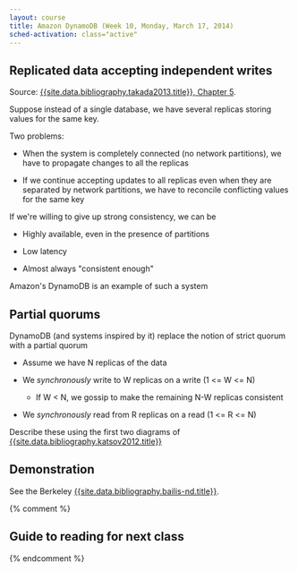 ```yaml
---
layout: course
title: Amazon DynamoDB (Week 10, Monday, March 17, 2014)
sched-activation: class="active"
---
```

## Replicated data accepting independent writes
Source: [{{site.data.bibliography.takada2013.title}}, Chapter 5]({{site.data.bibliography.takada2013.url}}eventual.html).

Suppose instead of a single database, we have several replicas storing values for the same key.

Two problems:

* When the system is completely connected (no network partitions), we have to propagate changes to all the replicas

* If we continue accepting updates to all replicas even when they are
  separated by network partitions, we have to reconcile conflicting values
  for the same key

If we're willing to give up strong consistency, we can be

* Highly available, even in the presence of partitions

* Low latency

* Almost always "consistent enough"

Amazon's DynamoDB is an example of such a system

## Partial quorums

DynamoDB (and systems inspired by it) replace the notion of strict quorum with a partial quorum

* Assume we have N replicas of the data

* We _synchronously_ write to W replicas on a write (1 <= W <= N)

  * If W < N, we gossip to make the remaining N-W replicas consistent

* We _synchronously_ read from R replicas on a read (1 <= R <= N)

Describe these using the first two diagrams of [{{site.data.bibliography.katsov2012.title}}]({{site.data.bibliography.katsov2012.url}})

## Demonstration

See the Berkeley [{{site.data.bibliography.bailis-nd.title}}]({{site.data.bibliography.bailis-nd.url}}).

{% comment %}
## Guide to reading for next class

{% endcomment %}